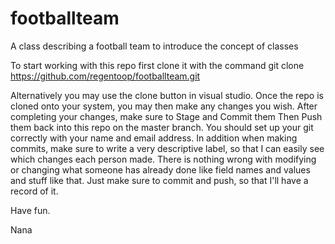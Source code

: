# footballteam
A class describing a football team to introduce the concept of classes

To start working with this repo first clone it with the command 
git clone https://github.com/regentoop/footballteam.git

Alternatively you may use the clone button in visual studio. Once the repo is cloned onto your system, you may then make any changes you wish.
After completing your changes, make sure to Stage and Commit them
Then Push them back into this repo on the master branch. You should set up your git correctly with your name and email address. In addition when making commits, make sure to write a very descriptive label, so that I can easily see which changes each person made. There is nothing wrong with modifying or changing what someone has already done like field names and values and stuff like that. Just make sure to commit and push, so that I'll have a record of it.

Have fun.

Nana
